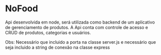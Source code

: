# NoFood
Api desenvolvida em node, será utilizada como backend de um aplicativo de gerenciamento de produtos. A Api conta com controle de acesso e CRUD de produtos, categorias e usuários. 

Obs: Necessário que incluido a porta na classe server.js e necessário que seja incluido a string de conexão na classe express
